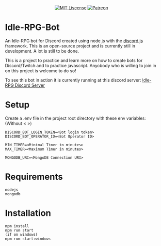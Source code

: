 <div align="center">
  <br />
  <p>
    <a href="https://github.com/sizzlorox/Idle-RPG-Bot/blob/master/LICENSE"><img src="https://img.shields.io/packagist/l/doctrine/orm.svg" alt="MIT Liscense" /></a>
    <a href="https://www.patreon.com/sizzlorox"><img src="https://img.shields.io/badge/donate-patreon-F96854.svg" alt="Patreon" /></a>
  </p>
</div>

# Idle-RPG-Bot
An Idle-RPG bot for Discord created using node.js with the [discord.js](https://github.com/discordjs) framework.
This is an open-source project and is currently still in development. A lot is still to be done.

This is a project to practice and learn more on how to create bots for Discord/Twitch and to practice javascript.
Anyobody who is willing to join in on this project is welcome to do so!

To see this bot in action it is currently running at this discord server:
[Idle-RPG Discord Server](https://discord.gg/nAEBTcj)

# Setup
Create a .env file in the project root directory with these env variables: (Without < >)
```
DISCORD_BOT_LOGIN_TOKEN=<Bot login token>
DISCORD_BOT_OPERATOR_ID=<Bot Operator ID>

MIN_TIMER=<Minimal Timer in minutes>
MAX_TIMER=<Maximum Timer in minutes>

MONGODB_URI=<MongoDB Connection URI>
```

# Requirements
```
nodejs
mongodb
```

# Installation
```
npm install
npm run start
(if on windows)
npm run start:windows
```